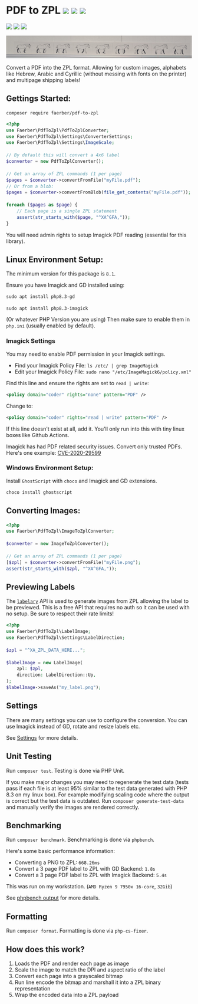 <h1>
PDF to ZPL
<a href="https://packagist.org/packages/faerber/pdf-to-zpl"><img src="https://img.shields.io/packagist/v/faerber/pdf-to-zpl" /></a>
<a href="https://github.com/benfaerber/pdf-to-zpl/actions"><img src="https://github.com/benfaerber/pdf-to-zpl/actions/workflows/php-ubuntu.yml/badge.svg" /></a>
<a href="https://github.com/benfaerber/pdf-to-zpl/actions"><img src="https://github.com/benfaerber/pdf-to-zpl/actions/workflows/php-windows.yml/badge.svg" /></a>
</h1>

<p>
<a href="phpstan.neon"><img src="https://img.shields.io/badge/PHPStan-level%2010-brightgreen?logo=php" /></a>
<a href="https://codecov.io/gh/benfaerber/pdf-to-zpl"><img src="https://codecov.io/gh/benfaerber/pdf-to-zpl/branch/master/graph/badge.svg" /></a>
<a href="LICENSE"><img src="https://img.shields.io/github/license/benfaerber/pdf-to-zpl?color=yellowgreen" /></a>
</p>


<img src="./static/donkey-label.jpg" alt="A label created with pdf-to-zpl" />

Convert a PDF into the ZPL format. Allowing for custom images, alphabets like Hebrew, Arabic and Cyrillic (without messing with fonts on the printer) and multipage shipping labels!

## Gettings Started:

```
composer require faerber/pdf-to-zpl
```

```php
<?php
use Faerber\PdfToZpl\PdfToZplConverter;
use Faerber\PdfToZpl\Settings\ConverterSettings;
use Faerber\PdfToZpl\Settings\ImageScale;

// By default this will convert a 4x6 label
$converter = new PdfToZplConverter();

// Get an array of ZPL commands (1 per page)
$pages = $converter->convertFromFile("myFile.pdf");
// Or from a blob:
$pages = $converter->convertFromBlob(file_get_contents("myFile.pdf"));

foreach ($pages as $page) {
    // Each page is a single ZPL statement
    assert(str_starts_with($page, "^XA^GFA,"));
}
```

You will need admin rights to setup Imagick PDF reading (essential for this library).

## Linux Environment Setup:

The minimum version for this package is `8.1`.

Ensure you have Imagick and GD installed using:
```
sudo apt install php8.3-gd

sudo apt install php8.3-imagick
```
(Or whatever PHP Version you are using)
Then make sure to enable them in `php.ini` (usually enabled by default).

### Imagick Settings
You may need to enable PDF permission in your Imagick settings.

- Find your Imagick Policy File: `ls /etc/ | grep ImageMagick`
- Edit your Imagick Policy File: `sudo nano "/etc/ImageMagick6/policy.xml"`

Find this line and ensure the rights are set to `read | write`:
```xml
<policy domain="coder" rights="none" pattern="PDF" />
```
Change to:
```xml
<policy domain="coder" rights="read | write" pattern="PDF" />
```
If this line doesn't exist at all, add it. You'll only run into this with tiny linux boxes like Github Actions. 

Imagick has had PDF related security issues. Convert only trusted PDFs. Here's one example: [CVE-2020-29599](https://nvd.nist.gov/vuln/detail/CVE-2020-29599)

### Windows Environment Setup:
Install `GhostScript` with `choco` and Imagick and GD extensions.

```sh
choco install ghostscript
```


## Converting Images:
```php
<?php
use Faerber\PdfToZpl\ImageToZplConverter;

$converter = new ImageToZplConverter();

// Get an array of ZPL commands (1 per page)
[$zpl] = $converter->convertFromFile("myFile.png");
assert(str_starts_with($zpl, "^XA^GFA,"));
```

## Previewing Labels
The [`labelary`](https://labelary.com/) API is used to generate images from ZPL allowing the label to be previewed.
This is a free API that requires no auth so it can be used with no setup. Be sure to respect their rate limits!

```php
<?php
use Faerber\PdfToZpl\LabelImage;
use Faerber\PdfToZpl\Settings\LabelDirection;

$zpl = "^XA_ZPL_DATA_HERE...";

$labelImage = new LabelImage(
    zpl: $zpl,
    direction: LabelDirection::Up,
);
$labelImage->saveAs("my_label.png");
```

## Settings 
There are many settings you can use to configure the conversion.
You can use Imagick instead of GD, rotate and resize labels etc.

See <a href="_docs/settings.md">Settings</a> for more details.

## Unit Testing
Run `composer test`. Testing is done via PHP Unit. 

If you make major changes you may need to regenerate the test data (tests pass if each file is at least 95% similar to the test data generated with PHP 8.3 on my linux box).
For example modifying scaling code where the output is correct but the test data is outdated.
Run `composer generate-test-data` and manually verify the images are rendered correctly.

## Benchmarking
Run `composer benchmark`. Benchmarking is done via `phpbench`. 

Here's some basic performance information:
- Converting a PNG to ZPL: `668.26ms`
- Convert a 3 page PDF label to ZPL with GD Backend: `1.8s`
- Convert a 3 page PDF label to ZPL with Imagick Backend: `5.4s`

This was run on my workstation. (`AMD Ryzen 9 7950x 16-core`, `32Gib`)

See [phpbench output](.phpbench/html/index.html) for more details. 

## Formatting
Run `composer format`. Formatting is done via `php-cs-fixer`. 

## How does this work?
1. Loads the PDF and render each page as image
1. Scale the image to match the DPI and aspect ratio of the label
1. Convert each page into a grayscaled bitmap
1. Run line encode the bitmap and marshall it into a ZPL binary representation
1. Wrap the encoded data into a ZPL payload
